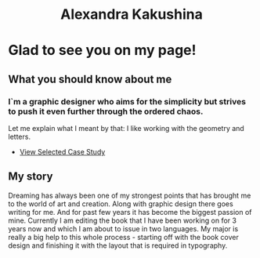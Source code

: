 <h1 align="center">Alexandra Kakushina</h1>


# Glad to see you on my page!


## What you should know about me
<h3 align="left">I`m a graphic designer who aims for the simplicity but strives to push it even further through the ordered chaos.</h3>
Let me explain what I meant by that: I like working with the geometry and letters. 

- [View Selected Case Study](case-study.md)

## My story
Dreaming has always been one of my strongest points that has brought me to the world of art and creation. Along with graphic design there goes writing for me. And for past few years it has become the biggest passion of mine. Currently I am editing the book that I have been working on for 3 years now and which I am about to issue in two languages. My major is really a big help to this whole process - starting off with the book cover design and finishing it with the layout that is required in typography.
